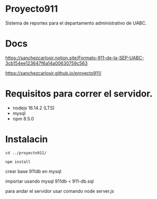 # Proyecto911
Sistema de reportes para el departamento administrativo de UABC.

# Docs
https://sanchezcarlosjr.notion.site/Formato-911-de-la-SEP-UABC-3cb154ee123647f6a14a00630759c563

https://sanchezcarlosjr.github.io/proyecto911/

# Requisitos para correr el servidor.

* nodejs 16.14.2 (LTS)
* mysql
* npm 8.5.0

# Instalacin


```
cd ../proyecto911/
```

```
npm install
```

crear base 911db en mysql


importar usando mysql 911db < 911-db.sql


para andar el servidor usar comando
node server.js
